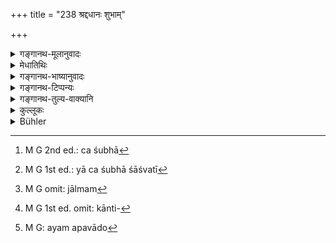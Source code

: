 +++
title = "238 श्रद्दधानः शुभाम्"

+++

<details><summary>गङ्गानथ-मूलानुवादः</summary>

One imbued with faith may acquire excellent learning even from a lowly person, special law even from the lowest, and the gem of a wife even from a base family.—(238)
</details>

<details><summary>मेधातिथिः</summary>

**श्रद्दधान** आस्तिक्योपगृहीतान्तरात्माभियुक्तो यः शिष्यः स **शुभां विद्यां** न्यायशास्त्रादितर्कविद्याम् । अथ वा या शोभते केवलं सा विशद-काव्य-भरतादि-विद्या-विभूषिता, मन्त्र-विद्या वा न धर्मोपयोगिनी, ताम् **अवराद् अपि** हीनजातीयाद् **अप्य् आददीत** शिक्षते ।+++(5)+++ 

- न त्व् अत्र **शुभा** वेदविद्या वेदितव्या, आपदि विधिर् भविष्यति (म्ध् २.२४१), अनापदि तु नैवेष्यते । या त्व् अशुभा[^५६६] शाम्भवी[^५६७] मायाकुहकादि वा तां न क्वचित् ।+++(4)+++ 


[^५६७]:
     M G 1st ed.: yā ca śubhā śāśvatī


[^५६६]:
     M G 2nd ed.: ca śubhā 

- **अन्त्यश्** चाण्डालस् तस्माद् अपि यः **परो धर्मः** श्रुति-स्मृत्य्-अपेक्षया परो ऽन्यो लौकिकः । धर्म-शब्दो व्यवस्थायाम् अपि प्रयुज्यते । "एषो ऽत्र धर्मः" इति यदि चण्डालो ऽपि ब्रूते- "अत्र प्रदेशे मा चिरं स्था," "मा वास्मिन्न् अम्भसि स्नासीः," "एषो ऽत्र ग्रामीणानां धर्मो राज्ञा कृता वा मर्यादा" इति । न चैवं मन्तव्यम्- "उपाध्यायवचनं मया कर्तव्यं धिक् चाण्डालं जाल्मं[^५६८] यो मां नियुङ्क्ते" इति । 


[^५६८]:
     M G omit: jālmam

- न पुनर् इयं बुद्धिः कर्तव्या- **परो धर्मो** ब्रह्मतत्त्वज्ञानम् । न हि चण्डालादेस् तत्परिज्ञानसंभवः, वेदार्थवित्त्वाभावात् । न चान्यतस् तत्संबवः । न हि वृश्चिक-मन्त्राक्षर-वद् ब्रह्मोपदेशो ऽस्ति । 

- **स्त्रीरत्नम्** इव । स्त्री चासौ रत्नं च तद् इति वा । "उपमितं व्याघ्रादिभिः" (पाण् २.१.५६) "विशेषणं विशेष्येन" (पाण् २.१.५७) इति वा । यदा यत्किंचिद् उत्कृष्टं वस्तु तद् रत्नम् उच्यते तदा विशेषणम् इति । अथ तु मरकत-पद्मरागादीन्य् एव रत्न-शब्द-वाच्यान्य् उत्कर्ष-सामान्याद् अन्यत्र प्रयोगः, तदोपमितम् इति । या स्त्री कान्ति-संस्थान-लावण्यातिशयवती[^५६९] अथ दान्य-बहु-धन-सुतादि-शुभ-लक्षणा सा **दुष्कुलाद्** +धीन-क्रियादेर् अप्य् आनेया । "अब्राह्मणात्" (म्ध् २.२४१) इत्य् अस्य विधेर् अयम् उपोद्घातः[^५७०] । अलाबेन तु प्रदर्शितः ॥ २.२३८ ॥


[^५७०]:
     M G: ayam apavādo


[^५६९]:
     M G 1st ed. omit: kānti-
</details>

<details><summary>गङ्गानथ-भाष्यानुवादः</summary>

‘*Imbued with faith*’—the pupil who is devoted, having his innermost soul imbued with trust in the scriptures.

‘*Excellent learning*,’—*i.e*., the science of reasoning as propounded in the Nyāya-śāstra, etc.; or, it may mean ‘that which duly shines,’
*i.e*., good poetry and poetics as propounded by Bharata and other
writers; or, it may mean the ‘science of incantations,’ which is of no use regarding *Dharma*.

Such learning one might ‘*acquire*’—learn—‘*even from the lowly person*,’—*i.e*., from a person born of a lower caste. ‘*excellent learning*’ here should not be taken as the ‘Vedic Science’; for even though in abnormal times of distress the learning of the Veda from lower castes may be permitted—as we shall find later on (Verse 241), yet it cannot be permitted in normal times. That learning which is ‘*not excellent*,’—such as the science of magic, etc.—one should not learn at all.

‘*Lowest*’ is the Cāṇḍāla; from him even, one may learn the ‘*special law*,’—*i.e*., law other than that expounded in *Śrutis* and *Smṛtis; i.e*., law relating to ordinary worldly matters. The term ‘*dharma*,’ ‘*law*,’ is also used in the sense of *rule*. The sense thus is that—if even a Cāṇḍāla should say—‘such is the rule here,’—‘do not stay here for long,’—‘do not bathe in this water,’—‘such is the custom among the people of the village,’—‘such is the restriction imposed by the king,’—then one should not think that he should obey only the words of his Preceptor and he need not pay any heed to those of a *Cāṇḍāla* who has dared to advise him.

We should not take the term ‘special law’ to mean ‘the knowledge of truth regarding Brahman’; because it is not possible to acquire this knowledge from the Cāṇḍāla and such people, for the simple reason that they are ignorant of the Veda; and from no other source such knowledge can be derived; specially as the teaching of Brahman is not like the teaching of incantations for the cure of scorpion-bite, etc.

‘*Gem of a wife*,’—the wife who is like a gem; the compound being based upon similitude, according to Pāṇini 2.1.56; or, it may be explained according to Pāṇini 2.1.57 (the meaning being the ‘gem-like wife’). If the term ‘gem’ be taken in the sense *of any good thing*, then the compound is according to 2.1.57; if, on the other hand, the term ‘*gem*’ be taken as standing only for the emerald, the ruby and other precious stones,—and it is applied to other things only on account of their
*excellence*, in which they resemble precious stones,—then the compound
would fall under 2.1.56. The meaning is that if a girl happens to be possessed of a well-formed figure and a charming complexion, and she happens to bear auspicious signs indicative of the possession of much wealth in cash and kind, and the possibility of bearing many children and so forth,—then she should be married, even though she belong to a ‘*base family*,’—a family wanting in the due performance of religious acts, etc.

This forms an introduction to what is going to be enjoined under 241 *et seq*. (in connection with abnormal times); and what is here permitted is only when other sources are not available.—(238)
</details>

<details><summary>गङ्गानथ-टिप्पन्यः</summary>

‘*Param dharmam*’—‘Special law, *i*. *e*., law other than that expounded in the *Śrutis* and *Smṛtis*; *i.e*., that relating to ordinary worldly matters’ (Medhātithi, Govindarāja and Rāghavānanda);—‘the means of obtaining final liberation’ (Kullūka), which view is noted and rejected by Medhātithi.

‘*Duṣkulādapi*’—‘Family wanting in the due perfohnance of religious acts’ (Medhātitlii);—‘Family lower than one’s own’ (Kullūka);—‘Family of a potter or such other low castes’ (Govindarāja).

This verse is quoted in *Vīramitrodaya* (Saṃskāra, p. 514) in support of the view that learning may be acquired even from persons of lower grades;—in *Smṛticandrikā* (Saṃskāra, p. 144);—and in *Saṃskāramayūkha* (p. 52).
</details>

<details><summary>गङ्गानथ-तुल्य-वाक्यानि</summary>

*Āpastamba Dharmasūtra* (2.29.11),—‘That knowledge whioh rests in women
and Śūdras.’

*Mahābhārata* (12.165.31).—(Same as Manu.)
</details>

<details><summary>कुल्लूकः</summary>

श्रद्धायुक्तः शुभां दृष्ट-शक्तिं गारुडादि-विद्याम् अवराच् छूद्रादपि गृह्णीयात् । अन्त्यश् चाण्डालस् तस्माद् अपि जाति-स्मरादेर् विहित-योग-प्रकर्षात् दुष्-कृत-शेषोपभोगार्थम् अवाप्त-चाण्डाल-जन्मनः परं धर्म मोक्षोपायम् आत्म-ज्ञानम् आददीत । तथा अज्ञानम् एवोपक्रम्य मोक्ष-धर्मे "प्राप्य ज्ञानं ब्राह्मणात् क्षत्रियाद् वैश्याच् छूद्राद् अपि नीचाद् अभीक्ष्णं श्रद्धातव्यं श्रद्दधानेन नित्यम् । " न श्रद्धिनं प्रति जन्म-मृत्यु-विशेषता ।

मेधातिथिस्तु " श्रुतिस्मृत्यपेक्षया परो धर्मों लौकिकः । धर्मशब्दो व्यवस्थायामपि युज्यते। यदि चाण्डालोऽपि 'अत्र प्रदेशे माचिरं स्था, मा चास्मिन्नम्भसि स्नासीः' इति वदति तमपि धर्ममनुतिष्ठेत् " ।

“प्रागल्भ्याल् लौकिकं वस्तु  
परं धर्मम् इति ब्रुवन् ।  
चित्रं तथापि सर्वत्र  
श्लाघ्यो मेधातिथिः सताम् ॥'

स्त्रीरत्नं आत्मापेक्षया निकृष्ट-कुलाआपि परिणेतुं स्वीकुर्यात् ॥ २३८ ॥
</details>

<details><summary>Bühler</summary>

238	He who possesses faith may receive pure learning even from a man of lower caste, the highest law even from the lowest, and an excellent wife even from a base family.
</details>
